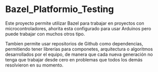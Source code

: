 # Bazel_Platformio_Testing

Este proyecto permite utilizar Bazel para trabajar en proyectos con microcontroladores, ahorita esta configurado para usar Arduinos pero puede trabajar con muchos otros tipo.

Tambien permite usar repositorios de Github como dependencias, permitiendo tener librerías para componetes, arquitectura o algoritmos desarrollados por el equipo, de manera que cada nueva generación no tenga que trabajar desde cero en problemas que todos los demás resolvieron en su momento.
